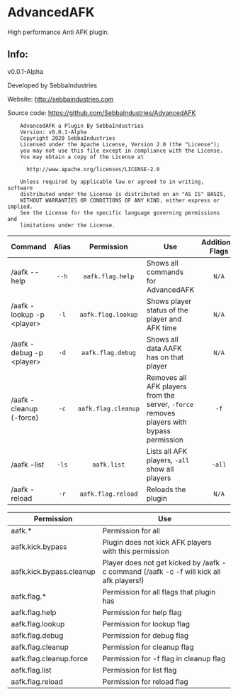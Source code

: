 AdvancedAFK
===========

High performance Anti AFK plugin.

Info:
------
v0.0.1-Alpha

Developed by SebbaIndustries

Website: http://sebbaindustries.com

Source code: https://github.com/SebbaIndustries/AdvancedAFK


```
    AdvancedAFK a Plugin By SebbaIndustries
    Version: v0.0.1-Alpha
    Copyright 2020 SebbaIndustries
    Licensed under the Apache License, Version 2.0 (the "License");
    you may not use this file except in compliance with the License.
    You may obtain a copy of the License at

      http://www.apache.org/licenses/LICENSE-2.0

    Unless required by applicable law or agreed to in writing, software
    distributed under the License is distributed on an "AS IS" BASIS,
    WITHOUT WARRANTIES OR CONDITIONS OF ANY KIND, either express or implied.
    See the License for the specific language governing permissions and
    limitations under the License.
```

|Command|Alias|Permission|Use|Additional Flags|
|-------|:---:|:--------:|---|:--------------:|
|/aafk --help|`--h`|`aafk.flag.help`|Shows all commands for AdvancedAFK|`N/A`|
|/aafk -lookup -p \<player>|`-l`|`aafk.flag.lookup`|Shows player status of the player and AFK time|`N/A`|
|/aafk -debug -p \<player>|`-d`|`aafk.flag.debug`|Shows all data AAFK has on that player|`N/A`|
|/aafk -cleanup (-force)|`-c`|`aafk.flag.cleanup`|Removes all AFK players from the server, `-force` removes players with bypass permission|`-f`|
|/aafk -list|`-ls`|`aafk.list`|Lists all AFK players, `-all` show all players|`-all`|
|/aafk -reload|`-r`|`aafk.flag.reload`|Reloads the plugin|`N/A`|

|Permission|Use|
|----------|---|
|aafk.*|Permission for all|
|aafk.kick.bypass|Plugin does not kick AFK players with this permission|
|aafk.kick.bypass.cleanup|Player does not get kicked by /aafk -c command (/aafk -c -f will kick all afk players!)|
|aafk.flag.*|Permission for all flags that plugin has|
|aafk.flag.help|Permission for help flag|
|aafk.flag.lookup|Permission for lookup flag|
|aafk.flag.debug|Permission for debug flag|
|aafk.flag.cleanup|Permission for cleanup flag|
|aafk.flag.cleanup.force|Permission for -f flag in cleanup flag|
|aafk.flag.list|Permission for list flag|
|aafk.flag.reload|Permission for reload flag|

